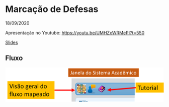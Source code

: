 # Marcação de Defesas

18/09/2020

Apresentação no Youtube:
https://youtu.be/UMHZxWRMePI?t=550

[Slides](https://github.com/adolfont/PPGCA/blob/master/ajuda/marcacao_de_defesas/tutorial_p%C3%B3s_fase1%20e%202.pdf)


## Fluxo

![Image of Yaktocat](fluxo.png)

